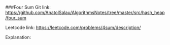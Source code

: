 ###Four Sum
Git link:   
https://github.com/AnatolSalau/AlgorithmsNotes/tree/master/src/hash_heap/four_sum

Leetcode link:
https://leetcode.com/problems/4sum/description/

Explanation:

